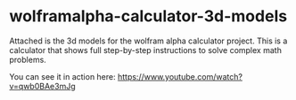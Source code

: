 # wolframalpha-calculator-3d-models

Attached is the 3d models for the wolfram alpha calculator project.
This is a calculator that shows full step-by-step instructions to solve complex math problems.

You can see it in action here: https://www.youtube.com/watch?v=qwb0BAe3mJg